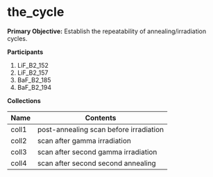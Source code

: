 # the_cycle

**Primary Objective:** Establish the repeatability of annealing/irradiation cycles.

**Participants**
1. LiF_B2_152
2. LiF_B2_157
3. BaF_B2_185
4. BaF_B2_194

**Collections**

Name | Contents
--- | ---
coll1 | post-annealing scan before irradiation
coll2 | scan after gamma irradiation
coll3 | scan after second gamma irradiation
coll4 | scan after second second annealing